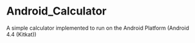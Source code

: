 # Android_Calculator
 A simple calculator implemented to run on the Android Platform (Android 4.4 (Kitkat))
